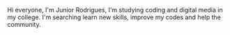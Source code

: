 Hi everyone, I'm Junior Rodrigues, I'm studying coding and digital media in my college. I'm searching learn new skills, improve my codes and help the community.

<!---
junior-rod/junior-rod is a ✨ special ✨ repository because its `README.md` (this file) appears on your GitHub profile.
You can click the Preview link to take a look at your changes.
--->
